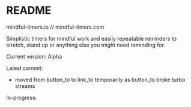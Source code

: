 # README

mindful-timers.io // mindful-timers.com

Simplistic timers for mindful work and easily repeatable reminders to stretch, stand up or anything else you might need reminding for.

Current version: Alpha

Latest commit:
- moved from button_to to link_to temporarily as button_to broke turbo streams

In-progress:



